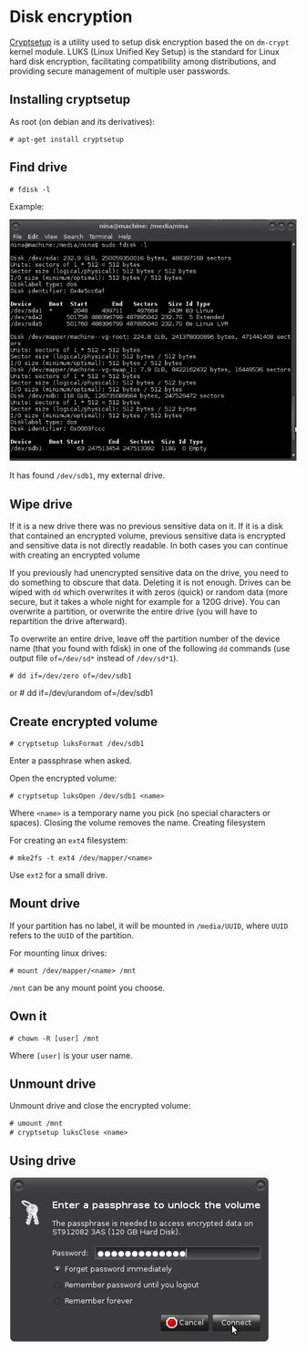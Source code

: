 # Disk encryption

[Cryptsetup](https://gitlab.com/cryptsetup/cryptsetup) is a utility used to setup disk encryption based the on `dm-crypt` kernel module. LUKS (Linux Unified Key Setup) is the standard for Linux hard disk encryption, facilitating compatibility among distributions, and providing secure management of multiple user passwords.

## Installing cryptsetup

As root (on debian and its derivatives):

    # apt-get install cryptsetup

## Find drive

    # fdisk -l

Example:

![Using drive](../../_static/images/fdisk-l.png)

It has found `/dev/sdb1`, my external drive.

## Wipe drive

If it is a new drive there was no previous sensitive data on it. If it is a disk that contained an encrypted volume, previous sensitive data is encrypted and sensitive data is not directly readable. In both cases you can continue with creating an encrypted volume

If you previously had unencrypted sensitive data on the drive, you need to do something to obscure that data. Deleting it is not enough. Drives can be wiped with `dd` which overwrites it with zeros (quick) or random data (more secure, but it takes a whole night for example for a 120G drive). You can overwrite a partition, or overwrite the entire drive (you will have to repartition the drive afterward). 

To overwrite an entire drive, leave off the partition number of the device name (that you found with fdisk) in one of the following `dd` commands (use output file `of=/dev/sd*` instead of `/dev/sd*1`).

    # dd if=/dev/zero of=/dev/sdb1
or
    # dd if=/dev/urandom of=/dev/sdb1

## Create encrypted volume

    # cryptsetup luksFormat /dev/sdb1

Enter a passphrase when asked.

Open the encrypted volume:

    # cryptsetup luksOpen /dev/sdb1 <name>

Where `<name>` is a temporary name you pick (no special characters or spaces). Closing the volume removes the name.
Creating filesystem

For creating an `ext4` filesystem:

    # mke2fs -t ext4 /dev/mapper/<name>

Use `ext2` for a small drive. 

##  Mount drive

If your partition has no label, it will be mounted in `/media/UUID`, where `UUID` refers to the `UUID` of the partition.

For mounting linux drives:
    
    # mount /dev/mapper/<name> /mnt

`/mnt` can be any mount point you choose. 

## Own it

    # chown -R [user] /mnt

Where `[user]` is your user name.

## Unmount drive

Unmount drive and close the encrypted volume:

```
# umount /mnt
# cryptsetup luksClose <name>
```

## Using drive 

![Using drive](../../_static/images/volume.png)



